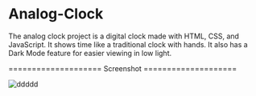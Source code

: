 # Analog-Clock
The analog clock project is a digital clock made with HTML, CSS, and JavaScript. It shows time like a traditional clock with hands. It also has a Dark Mode feature for easier viewing in low light.

==================== Screenshot ====================

![ddddd](https://github.com/realsachinr/Analog-Clock/assets/154586309/1ca82ae5-e8f4-466d-b139-a851fb8792f9)
